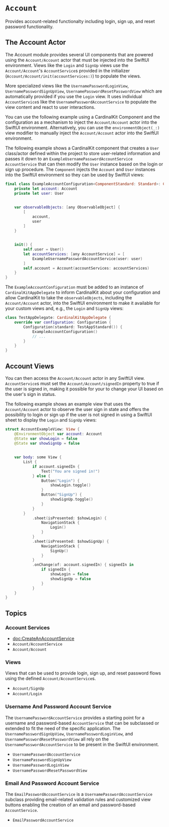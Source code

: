 # ``Account``

<!--
                  
This source file is part of the CardinalKit open-source project

SPDX-FileCopyrightText: 2022 Stanford University and the project authors (see CONTRIBUTORS.md)

SPDX-License-Identifier: MIT
             
-->

Provides account-related functionalty including login, sign up, and reset password functionality.

## The Account Actor

The Account module provides several UI components that are powered using the ``Account/Account`` actor that must be injected into the SwiftUI environment.
Views like the ``Login`` and ``SignUp`` views use the ``Account/Account``'s ``AccountService``s provided in the initializer (``Account/Account/init(accountServices:)``) to 
populate the views.

More specialized views like the ``UsernamePasswordLoginView``, ``UsernamePasswordSignUpView``, ``UsernamePasswordResetPasswordView`` which are automatically provided if you use the
``Login`` view. It uses individual ``AccountService``s like the ``UsernamePasswordAccountService`` to populate the view content and react to user interactions.

You can use the following example using a CardinalKit Component and the configuration as a mechanism to inject the ``Account/Account`` actor into the SwiftUI
environment. Alternatively, you can use the `environmentObject(_:)` view modifier to manually inject the ``Account/Account`` actor into the SwiftUI environment.


The following example shows a CardinalKit component that creates a `User` class/actor defined within the project to store user-related information and passes it down to an
`ExampleUsernamePasswordAccountService` ``AccountService`` that can then modify the `User` instance based on the login or sign up procedure.
The `Component` injects the `Account` and `User` instances into the SwiftUI environment so they can be used by SwiftUI views:
```swift
final class ExampleAccountConfiguration<ComponentStandard: Standard>: Component, ObservableObjectProvider {
    private let account: Account
    private let user: User
    
    
    var observableObjects: [any ObservableObject] {
        [
            account,
            user
        ]
    }
    
    
    init() {
        self.user = User()
        let accountServices: [any AccountService] = [
            ExampleUsernamePasswordAccountService(user: user)
        ]
        self.account = Account(accountServices: accountServices)
    }
}
```

The `ExampleAccountConfiguration` must be added to an instance of `CardinalKitAppDelegate` to inform CardinalKit about your configuration and allow CardinalKit
to take the `observableObjects`, including the ``Account/Account`` actor, into the SwiftUI environment to make it available for your custom views
and, e.g., the ``Login`` and ``SignUp`` views:

```swift
class TestAppDelegate: CardinalKitAppDelegate {
    override var configuration: Configuration {
        Configuration(standard: TestAppStandard()) {
            ExampleAccountConfiguration()
            // ...
        }
    }
}
```

## Account Views

You can then access the ``Account/Account`` actor in any SwiftUI view.
``AccountService``s must set the ``Account/Account/signedIn`` property to true if the user is signed in, making it possible for your to change your UI based on the
user's sign in status.

The following example shows an example view that uses the ``Account/Account`` actor to observe the user sign in state and offers the possibility to login or sign up
if the user is not signed in using a SwiftUI sheet to display the ``Login`` and ``SignUp`` views:
```swift
struct AccountExampleView: View {
    @EnvironmentObject var account: Account
    @State var showLogin = false
    @State var showSignUp = false
    
    
    var body: some View {
        List {
            if account.signedIn {
                Text("You are signed in!")
            } else {
                Button("Login") {
                    showLogin.toggle()
                }
                Button("SignUp") {
                    showSignUp.toggle()
                }
            }
        }
            .sheet(isPresented: $showLogin) {
                NavigationStack {
                    Login()
                }
            }
            .sheet(isPresented: $showSignUp) {
                NavigationStack {
                    SignUp()
                }
            }
            .onChange(of: account.signedIn) { signedIn in
                if signedIn {
                    showLogin = false
                    showSignUp = false
                }
            }
    }
}
```

## Topics

### Account Services

- <doc:CreateAnAccountService>
- ``Account/AccountService``
- ``Account/Account``

### Views

Views that can be used to provide login, sign up, and reset password flows using the defined ``Account/AccountService``s.

- ``Account/SignUp``
- ``Account/Login``

### Username And Password Account Service

The ``UsernamePasswordAccountService`` provides a starting point for a username and password-based ``AccountService`` that can be subclassed or extended
to fit the need of the specific application. The ``UsernamePasswordSignUpView``, ``UsernamePasswordLoginView``, and ``UsernamePasswordResetPasswordView``
all rely on the ``UsernamePasswordAccountService`` to be present in the SwiftUI environment.

- ``UsernamePasswordAccountService``
- ``UsernamePasswordSignUpView``
- ``UsernamePasswordLoginView``
- ``UsernamePasswordResetPasswordView``

### Email And Password Account Service

The ``EmailPasswordAccountService`` is a ``UsernamePasswordAccountService`` subclass providing email-related validation rules and 
customized view buttons enabling the creation of an email and password-based ``AccountService``.

- ``EmailPasswordAccountService``
